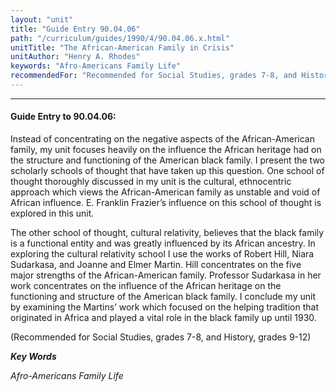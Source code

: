 ```yaml
---
layout: "unit"
title: "Guide Entry 90.04.06"
path: "/curriculum/guides/1990/4/90.04.06.x.html"
unitTitle: "The African-American Family in Crisis"
unitAuthor: "Henry A. Rhodes"
keywords: "Afro-Americans Family Life"
recommendedFor: "Recommended for Social Studies, grades 7-8, and History, grades 9-12"
---
```

<body>
<hr/>
<h4>
Guide Entry to 90.04.06:
</h4>
Instead of concentrating on the negative aspects of the African-American family, my unit focuses heavily on the influence the African heritage had on the structure and functioning of the American black family. I present the two scholarly schools of thought that have taken up this question. One school of thought thoroughly discussed in my unit is the cultural, ethnocentric approach which views the African-American family as unstable and void of African influence. E. Franklin Frazier’s influence on this school of thought is explored in this unit.
<p>
The other school of thought, cultural relativity, believes that the black family is a functional entity and was greatly influenced by its African ancestry. In exploring the cultural relativity school I use the works of Robert Hill, Niara Sudarkasa, and Joanne and Elmer Martin. Hill concentrates on the five major strengths of the African-American family. Professor Sudarkasa in her work concentrates on the influence of the African heritage on the functioning and structure of the American black family. I conclude my unit by examining the Martins’ work which focused on the helping tradition that originated in Africa and played a vital role in the black family up until 1930.
</p>
<p>
(Recommended for Social Studies, grades 7-8, and History, grades 9-12)
</p>
<p>
<b>
<i>
Key Words
</i>
</b>
<br/>
</p>
<p>
<i>
Afro-Americans Family Life
</i>
</p>
</body>